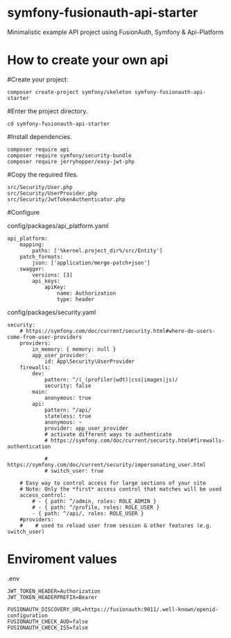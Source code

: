 # symfony-fusionauth-api-starter
Minimalistic example API project using FusionAuth, Symfony &amp; Api-Platform



# How to create your own api


#Create your project:

```composer create-project symfony/skeleton symfony-fusionauth-api-starter```


#Enter the project directory.

```cd symfony-fusionauth-api-starter```

#Install dependencies.

```
composer require api
composer require symfony/security-bundle
composer require jerryhopper/easy-jwt-php
```


#Copy the required files.

```
src/Security/User.php
src/Security/UserProvider.php
src/Security/JwtTokenAuthenticator.php
```

#Configure 


config/packages/api_platform.yaml
```
api_platform:
    mapping:
        paths: ['%kernel.project_dir%/src/Entity']
    patch_formats:
        json: ['application/merge-patch+json']
    swagger:
        versions: [3]
        api_keys:
            apiKey:
                name: Authorization
                type: header
```

config/packages/security.yaml
```
security:
    # https://symfony.com/doc/current/security.html#where-do-users-come-from-user-providers
    providers:
        in_memory: { memory: null }
        app_user_provider:
            id: App\Security\UserProvider
    firewalls:
        dev:
            pattern: ^/(_(profiler|wdt)|css|images|js)/
            security: false
        main:
            anonymous: true
        api:
            pattern: ^/api/
            stateless: true
            anonymous: ~
            provider: app_user_provider
            # activate different ways to authenticate
            # https://symfony.com/doc/current/security.html#firewalls-authentication

            # https://symfony.com/doc/current/security/impersonating_user.html
            # switch_user: true

    # Easy way to control access for large sections of your site
    # Note: Only the *first* access control that matches will be used
    access_control:
        # - { path: ^/admin, roles: ROLE_ADMIN }
        # - { path: ^/profile, roles: ROLE_USER }
        - { path: ^/api/, roles: ROLE_USER }
    #providers:
    #    # used to reload user from session & other features (e.g. switch_user)

```

# Enviroment values

.env

```
JWT_TOKEN_HEADER=Authorization
JWT_TOKEN_HEADERPREFIX=Bearer

FUSIONAUTH_DISCOVERY_URL=https://fusionauth:9011/.well-known/openid-configuration
FUSIONAUTH_CHECK_AUD=false
FUSIONAUTH_CHECK_ISS=false

```

